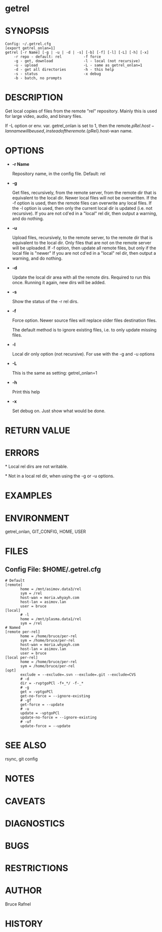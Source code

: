 # getrel

# SYNOPSIS

    Config: ~/.getrel.cfg
    [export getrel_onlan=1]
    getrel [-r Name] [-g | -u | -d | -s] [-b] [-f] [-l] [-L] [-h] [-x]
        -r repo - default: rel          -f force
        -g - get, download              -l - local (not recursive)
        -u - upload                     -L - same as getrel_onlan=1
        -d - get all directories        -h - this help
        -s - status                     -x debug
        -b - batch, no prompts

# DESCRIPTION

Get local copies of files from the remote "rel" repository.  Mainly
this is used for large video, audio, and binary files.

If -L option or env. var. getrel\_onlan is set to 1, then the
remote.${pRel}.host-lan name will be used, instead of the
remote.${pRel}.host-wan name.

# OPTIONS

- **-r Name**

    Repository name, in the config file. Default: rel

- **-g**

    Get files, recursively, from the remote server, from the remote dir
    that is equivalent to the local dir.  Newer local files will not be
    overwritten. If the -f option is used, then the remote files can
    overwrite any local files.  If the -l option is used, then only the
    current local dir is updated (i.e. not recursive).  If you are not
    cd'ed in a "local" rel dir, then output a warning, and do nothing.

- **-u**

    Upload files, recursively, to the remote server, to the remote dir
    that is equivalent to the local dir.  Only files that are not on the
    remote server will be uploaded.  If -f option, then update all remote
    files, but only if the local file is "newer" If you are not cd'ed in a
    "local" rel dir, then output a warning, and do nothing.

- **-d**

    Update the local dir area with all the remote dirs.  Required to run
    this once.  Running it again, new dirs will be added.

- **-s**

    Show the status of the -r rel dirs.

- **-f**

    Force option. Newer source files will replace older files destination files.

    The default method is to ignore existing files, i.e. to only update
    missing files.

- **-l**

    Local dir only option (not recursive).  For use with the -g and -u
    options

- **-L**

    This is the same as setting: getrel\_onlan=1

- **-h**

    Print this help

- **-x**

    Set debug on. Just show what would be done.

# RETURN VALUE

# ERRORS

\* Local rel dirs are not writable.

\* Not in a local rel dir, when using the -g or -u options.

# EXAMPLES

# ENVIRONMENT

getrel\_onlan, GIT\_CONFIG, HOME, USER

# FILES

## Config File: $HOME/.getrel.cfg

    # Default
    [remote]
           home = /mnt/asimov.data3/rel
           sym = /rel
           host-wan = moria.whyayh.com
           host-lan = asimov.lan
           user = bruce
    [local]
           # -l
           home = /mnt/plasma.data1/rel
           sym = /rel
    # Named
    [remote per-rel]
           home = /home/bruce/per-rel
           sym = /home/bruce/per-rel
           host-wan = moria.whyayh.com
           host-lan = asimov.lan
           user = bruce
    [local per-rel]
           home = /home/bruce/per-rel
           sym = /home/bruce/per-rel
    [opt]
           exclude = --exclude=.svn --exclude=.git --exclude=CVS
           # -d
           dir = -rvptgoPCl -f+_*/ -f-_*
           # -g
           get = -vptgoPCl
           get-no-force = --ignore-existing
           # -gf
           get-force = --update
           # -u
           update = -vptgoPCl
           update-no-force = --ignore-existing
           # -uf
           update-force = --update

# SEE ALSO

rsync, git config

# NOTES

# CAVEATS

# DIAGNOSTICS

# BUGS

# RESTRICTIONS

# AUTHOR

Bruce Rafnel

# HISTORY
